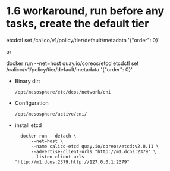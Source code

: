 
# 1.6 workaround, run before any tasks, create the default tier
etcdctl set /calico/v1/policy/tier/default/metadata '{"order": 0}'

or

docker run --net=host quay.io/coreos/etcd etcdctl set /calico/v1/policy/tier/default/metadata '{"order": 0}'

- Binary dir:
  ```
  /opt/mesosphere/etc/dcos/network/cni
  ```

- Configuration
  ```
  /opt/mesosphere/active/cni/
  ```

- install etcd
  ```
	docker run --detach \
		--net=host \
		--name calico-etcd quay.io/coreos/etcd:v2.0.11 \
		--advertise-client-urls "http://m1.dcos:2379" \
		--listen-client-urls "http://m1.dcos:2379,http://127.0.0.1:2379"
  ```
